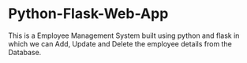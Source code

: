 # Python-Flask-Web-App
This is a Employee Management System built using python and flask in which we can Add, Update and Delete the employee details from the Database.
